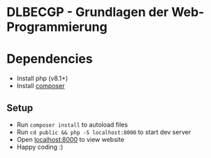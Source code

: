# DLBECGP - Grundlagen der Web-Programmierung

# Dependencies

* Install php (v8.1+)
* Install [composer](https://getcomposer.org/)

## Setup

* Run `composer install` to autoload files
* Run `cd public && php -S localhost:8000` to start dev server
* Open [localhost:8000](http://localhost:8000/) to view website
* Happy coding :)
